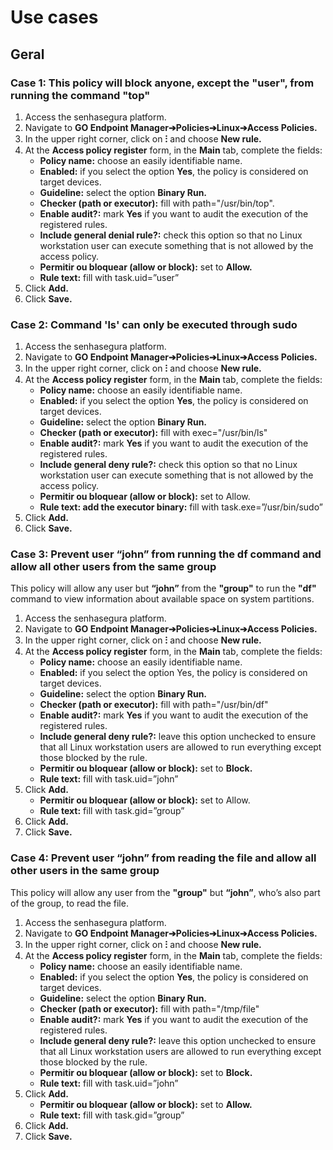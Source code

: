 # Use cases

## Geral
### Case 1: This policy will block anyone, except the "user", from running the command "top"

1. Access the senhasegura platform.
2. Navigate to **GO Endpoint Manager➔Policies➔Linux➔Access Policies.**
3. In the upper right corner, click on **⁝** and choose **New rule.**
4. At the **Access policy register** form, in the **Main** tab, complete the fields:
    * **Policy name:** choose an easily identifiable name.
    * **Enabled:** if you select the option **Yes**, the policy is considered on target devices.
    * **Guideline:** select the option **Binary Run.**
    * **Checker (path or executor):** fill with path="/usr/bin/top".
    * **Enable audit?:** mark **Yes** if you want to audit the execution of the registered rules.
    * **Include general denial rule?:** check this option so that no Linux workstation user can execute something that is not allowed by the access policy.
    * **Permitir ou bloquear (allow or block):** set to **Allow.**
    * **Rule text:**  fill with task.uid=”user”
5. Click **Add.**
6. Click **Save.**


### Case 2:  Command 'ls' can only be executed through sudo

1. Access the senhasegura platform.
2. Navigate to **GO Endpoint Manager➔Policies➔Linux➔Access Policies.**
3. In the upper right corner, click on **⁝** and choose **New rule.**
4. At the **Access policy register** form, in the **Main** tab, complete the fields:
    * **Policy name:** choose an easily identifiable name.
    * **Enabled:** if you select the option **Yes**, the policy is considered on target devices.
    * **Guideline:** select the option **Binary Run.**
    * **Checker (path or executor):** fill with exec="/usr/bin/ls"
    * **Enable audit?:** mark **Yes** if you want to audit the execution of the registered rules.
    * **Include general deny rule?:** check this option so that no Linux workstation user can execute something that is not allowed by the access policy.
    * **Permitir ou bloquear (allow or block):** set to Allow.
    * **Rule text: add the executor binary:** fill with task.exe=”/usr/bin/sudo”
5. Click **Add.**
6. Click **Save.**


### Case 3: Prevent user “john” from running the df command and allow all other users from the same group

This policy will allow any user but **“john”** from the **"group"** to run the **"df"** command to view information about available space on system partitions.

1. Access the senhasegura platform.
2. Navigate to **GO Endpoint Manager➔Policies➔Linux➔Access Policies.**
3. In the upper right corner, click on **⁝** and choose **New rule.**
4. At the **Access policy register** form, in the **Main** tab, complete the fields:
    * **Policy name:** choose an easily identifiable name.
    * **Enabled:** if you select the option Yes, the policy is considered on target devices.
    * **Guideline:** select the option **Binary Run.**
    * **Checker (path or executor):** fill with path="/usr/bin/df"
    * **Enable audit?:** mark **Yes** if you want to audit the execution of the registered rules.
    * **Include general deny rule?:** leave this option unchecked to ensure that all Linux workstation users are allowed to run everything except those blocked by the rule.
    * **Permitir ou bloquear (allow or block):** set to **Block.**
    * **Rule text:** fill with task.uid=”john”  
5. Click **Add.**
    * **Permitir ou bloquear (allow or block):** set to Allow.
    * **Rule text:** fill with task.gid=”group”
6. Click **Add.**
7. Click **Save.**


### Case 4: Prevent user “john” from reading the file and allow all other users in the same group

This policy will allow any user from the **"group"** but **“john”**, who’s also part of the group, to read the file.

1. Access the senhasegura platform.
2. Navigate to **GO Endpoint Manager➔Policies➔Linux➔Access Policies.**
3. In the upper right corner, click on **⁝** and choose **New rule.**
4. At the **Access policy register** form, in the **Main** tab, complete the fields:
    * **Policy name:** choose an easily identifiable name.
    * **Enabled:** if you select the option **Yes**, the policy is considered on target devices.
    * **Guideline:** select the option **Binary Run.**
    * **Checker (path or executor):** fill with path="/tmp/file"
    * **Enable audit?:** mark **Yes** if you want to audit the execution of the registered rules.
    * **Include general deny rule?:** leave this option unchecked to ensure that all Linux workstation users are allowed to run everything except those blocked by the rule.
    * **Permitir ou bloquear (allow or block):** set to **Block.**
    * **Rule text:** fill with task.uid=”john”  
5. Click **Add.**
    * **Permitir ou bloquear (allow or block):** set to **Allow.**
    * **Rule text:** fill with task.gid=”group”
6. Click **Add.**
7. Click **Save.**
